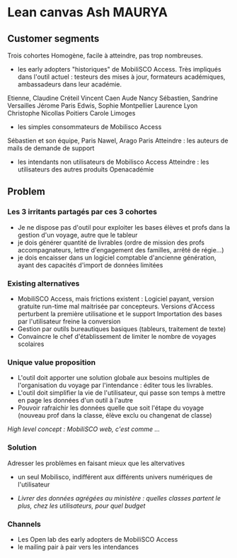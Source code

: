 # Lean canvas Ash MAURYA

## Customer segments
Trois cohortes Homogène, facile à atteindre, pas trop nombreuses.

- les early adopters "historiques" de MobiliSCO Access.
Très impliqués dans l'outil actuel : testeurs des mises à jour, formateurs académiques, ambassadeurs dans leur académie.

Etienne, Claudine Créteil
Vincent Caen
Aude Nancy
Sébastien, Sandrine Versailles
Jérome Paris
Edwis, Sophie Montpellier
Laurence Lyon
Christophe Nicollas Poitiers
Carole Limoges

- les simples consommateurs de Mobilisco Access

Sébastien et son équipe, Paris
Nawel, Arago Paris
Atteindre : les auteurs de mails de demande de support

- les intendants non utilisateurs de Mobilisco Access
Atteindre : les utilisateurs des autres produits Openacadémie

## Problem
### Les 3 irritants partagés par ces 3 cohortes

- Je ne dispose pas d'outil pour exploiter les bases élèves et profs dans la gestion d'un voyage, autre que le tableur
- je dois générer quantité de livrables (ordre de mission des profs accompagnateurs, lettre d'engagement des familles, arrêté de régie...)
- je dois encaisser dans un logiciel comptable d'ancienne génération, ayant des capacités d'import de données limitées

### Existing alternatives
- MobiliSCO Access, mais frictions existent : 
Logiciel payant, version gratuite run-time mal maitrisée par concepteurs. 
Versions d'Access perturbent la première utilisatione et le support
Importation des bases par l'utilisateur freine la conversion
- Gestion par outils bureautiques basiques (tableurs, traitement de texte) 
- Convaincre le chef d'établissement de limiter le nombre de voyages scolaires

### Unique value proposition

- L'outil doit apporter une solution globale aux besoins multiples de l'organisation du voyage par l'intendance : éditer tous les livrables.
- L'outil doit simplifier la vie de l'utilisateur, qui passe son temps à mettre en page les données d'un outil à l'autre
- Pouvoir rafraichir les données quelle que soit l'étape du voyage (nouveau prof dans la classe, élève exclu ou changenat de classe)

_High level concept : MobiliSCO web, c'est comme ..._


### Solution
Adresser les problèmes en faisant mieux que les altervatives
- un seul Mobilisco, indifférent aux différents univers numériques de l'utilisateur

- _Livrer des données agrégées au ministère : quelles classes partent le plus, chez les utilisateurs, pour quel budget_

### Channels

- Les Open lab des early adopters de MobiliSCO Access
- le mailing pair à pair vers les intendances

